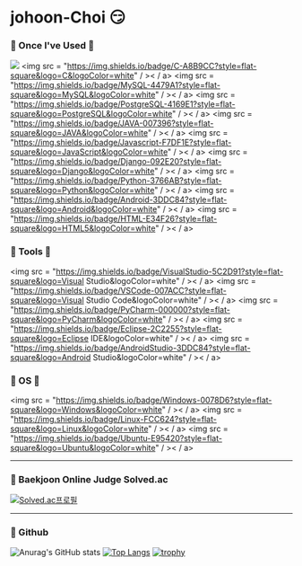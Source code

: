 # johoon-Choi 😏


### 📌 Once I've Used 🔧

<img src = "https://img.shields.io/badge/C++-00599C?style=flat-square&logo=C++&logoColor=white"/></a>
<img src = "https://img.shields.io/badge/C-A8B9CC?style=flat-square&logo=C&logoColor=white" / >< / a>
<img src = "https://img.shields.io/badge/MySQL-4479A1?style=flat-square&logo=MySQL&logoColor=white" / >< / a>
<img src = "https://img.shields.io/badge/PostgreSQL-4169E1?style=flat-square&logo=PostgreSQL&logoColor=white" / >< / a>
<img src = "https://img.shields.io/badge/JAVA-007396?style=flat-square&logo=JAVA&logoColor=white" / >< / a>
<img src = "https://img.shields.io/badge/Javascript-F7DF1E?style=flat-square&logo=JavaScript&logoColor=white" / >< / a>
<img src = "https://img.shields.io/badge/Django-092E20?style=flat-square&logo=Django&logoColor=white" / >< / a>
<img src = "https://img.shields.io/badge/Python-3766AB?style=flat-square&logo=Python&logoColor=white" / >< / a>
<img src = "https://img.shields.io/badge/Android-3DDC84?style=flat-square&logo=Android&logoColor=white" / >< / a>
<img src = "https://img.shields.io/badge/HTML-E34F26?style=flat-square&logo=HTML5&logoColor=white" / >< / a>

### 📌 Tools 🔧

<img src = "https://img.shields.io/badge/VisualStudio-5C2D91?style=flat-square&logo=Visual Studio&logoColor=white" / >< / a>
<img src = "https://img.shields.io/badge/VSCode-007ACC?style=flat-square&logo=Visual Studio Code&logoColor=white" / >< / a>
<img src = "https://img.shields.io/badge/PyCharm-000000?style=flat-square&logo=PyCharm&logoColor=white" / >< / a>
<img src = "https://img.shields.io/badge/Eclipse-2C2255?style=flat-square&logo=Eclipse IDE&logoColor=white" / >< / a>
<img src = "https://img.shields.io/badge/AndroidStudio-3DDC84?style=flat-square&logo=Android Studio&logoColor=white" / >< / a>

### 📌 OS 🔧

<img src = "https://img.shields.io/badge/Windows-0078D6?style=flat-square&logo=Windows&logoColor=white" / >< / a>
<img src = "https://img.shields.io/badge/Linux-FCC624?style=flat-square&logo=Linux&logoColor=white" / >< / a>
<img src = "https://img.shields.io/badge/Ubuntu-E95420?style=flat-square&logo=Ubuntu&logoColor=white" / >< / a>

---

### 📌 Baekjoon Online Judge Solved.ac
[![Solved.ac프로필](http://mazassumnida.wtf/api/v2/generate_badge?boj=johoon4687)](https://solved.ac/johoon4687)

---

### 📌 Github
![Anurag's GitHub stats](https://github-readme-stats.vercel.app/api?username=johoon-Choi&theme=react&show_icons=true) [![Top Langs](https://github-readme-stats.vercel.app/api/top-langs/?username=johoon-Choi&layout=compact&theme=react&langs_count=6)](https://github.com/anuraghazra/github-readme-stats)
[![trophy](https://github-profile-trophy.vercel.app/?username=johoon-Choi&theme=onedark&row=1)](https://github.com/ryo-ma/github-profile-trophy)
<!---
johoon-Choi/johoon-Choi is a ✨ special ✨ repository because its `README.md` (this file) appears on your GitHub profile.
You can click the Preview link to take a look at your changes. 
--->
